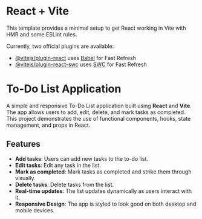 # React + Vite

This template provides a minimal setup to get React working in Vite with HMR and some ESLint rules.

Currently, two official plugins are available:

- [@vitejs/plugin-react](https://github.com/vitejs/vite-plugin-react/blob/main/packages/plugin-react/README.md) uses [Babel](https://babeljs.io/) for Fast Refresh
- [@vitejs/plugin-react-swc](https://github.com/vitejs/vite-plugin-react-swc) uses [SWC](https://swc.rs/) for Fast Refresh


# To-Do List Application

A simple and responsive To-Do List application built using **React** and **Vite**. The app allows users to add, edit, delete, and mark tasks as completed. This project demonstrates the use of functional components, hooks, state management, and props in React.

## Features

- **Add tasks**: Users can add new tasks to the to-do list.
- **Edit tasks**: Edit any task in the list.
- **Mark as completed**: Mark tasks as completed and strike them through visually.
- **Delete tasks**: Delete tasks from the list.
- **Real-time updates**: The list updates dynamically as users interact with it.
- **Responsive Design**: The app is styled to look good on both desktop and mobile devices.
